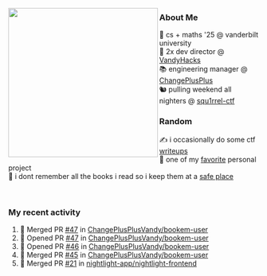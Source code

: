 <!-- 
Hey what are you doing here? 
I admire your curiosity tho
Shoot me an email (zinean00 at gmail dot com)
Let's connect! 
-->

<p float="left">
  <img src='https://imgur.com/nGM66Ev.png' width='300' align="left">
  <p>
    
  <h3>About Me</h3>
  🏫 cs + maths '25 @ vanderbilt university <br>
  🌊 2x dev director @ <a href="https://github.com/vandyhacks">VandyHacks</a> <br>
  📚 engineering manager @ <a href="https://github.com/changeplusplusvandy">ChangePlusPlus<a> <br>
  🐿 pulling weekend all nighters @ <a href="https://github.com/squ1rrel-ctf">squ1rrel-ctf</a> <br>
  
  <h3>Random</h3>
  ✍️ i occasionally do some ctf <a href="https://squ1rrel.dev/author/zineanteoh">writeups</a> <br>
  📱 one of my <a href="https://github.com/zineanteoh/vinkybox-app">favorite</a> personal project<br>
  📖 i dont remember all the books i read so i keep them at a <a href="https://www.goodreads.com/user/show/80901669-zi">safe place</a>
  </p>
  
</p>

<br>
<!-- <i>generated by <a href="https://labs.openai.com/s/0hW1r6PFYo3Zh0a7UoxK2AMp" target="_blank">dall-e 2</a></i> -->

<h3>My recent activity</h3>

<!--START_SECTION:activity-->
1. 🎉 Merged PR [#47](https://github.com/ChangePlusPlusVandy/bookem-user/pull/47) in [ChangePlusPlusVandy/bookem-user](https://github.com/ChangePlusPlusVandy/bookem-user)
2. 💪 Opened PR [#47](https://github.com/ChangePlusPlusVandy/bookem-user/pull/47) in [ChangePlusPlusVandy/bookem-user](https://github.com/ChangePlusPlusVandy/bookem-user)
3. 💪 Opened PR [#46](https://github.com/ChangePlusPlusVandy/bookem-user/pull/46) in [ChangePlusPlusVandy/bookem-user](https://github.com/ChangePlusPlusVandy/bookem-user)
4. 🎉 Merged PR [#45](https://github.com/ChangePlusPlusVandy/bookem-user/pull/45) in [ChangePlusPlusVandy/bookem-user](https://github.com/ChangePlusPlusVandy/bookem-user)
5. 🎉 Merged PR [#21](https://github.com/nightlight-app/nightlight-frontend/pull/21) in [nightlight-app/nightlight-frontend](https://github.com/nightlight-app/nightlight-frontend)
<!--END_SECTION:activity-->
